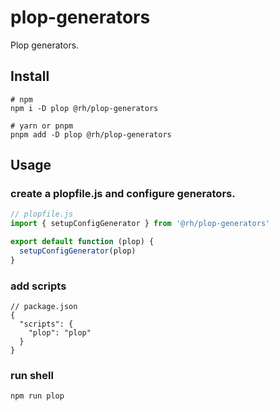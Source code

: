# plop-generators

Plop generators.

## Install

```shell
# npm
npm i -D plop @rh/plop-generators

# yarn or pnpm
pnpm add -D plop @rh/plop-generators
```

## Usage

### create a plopfile.js and configure generators.

```ts
// plopfile.js
import { setupConfigGenerator } from '@rh/plop-generators'

export default function (plop) {
  setupConfigGenerator(plop)
}
```

### add scripts

```jsonc
// package.json
{
  "scripts": {
    "plop": "plop"
  }
}
```

### run shell

```shell
npm run plop
```
